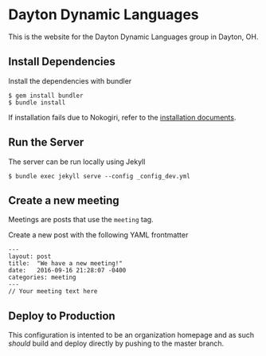 # Dayton Dynamic Languages
This is the website for the Dayton Dynamic Languages group in Dayton, OH.

## Install Dependencies

Install the dependencies with bundler

```
$ gem install bundler
$ bundle install
```

If installation fails due to Nokogiri, refer to the [installation documents](http://www.nokogiri.org/tutorials/installing_nokogiri.html).

## Run the Server

The server can be run locally using Jekyll

```
$ bundle exec jekyll serve --config _config_dev.yml
```

## Create a new meeting
Meetings are posts that use the ```meeting``` tag.

Create a new post with the following YAML frontmatter
```
---
layout: post
title:  "We have a new meeting!"
date:   2016-09-16 21:28:07 -0400
categories: meeting
---
// Your meeting text here

```

## Deploy to Production
This configuration is intented to be an organization homepage and as such *should* build and deploy directly by pushing to the master branch.